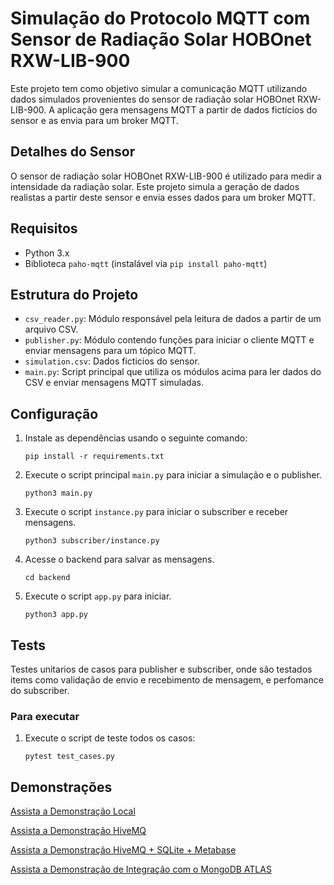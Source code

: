 # Simulação do Protocolo MQTT com Sensor de Radiação Solar HOBOnet RXW-LIB-900

Este projeto tem como objetivo simular a comunicação MQTT utilizando dados simulados provenientes do sensor de radiação solar HOBOnet RXW-LIB-900. A aplicação gera mensagens MQTT a partir de dados fictícios do sensor e as envia para um broker MQTT.

## Detalhes do Sensor

O sensor de radiação solar HOBOnet RXW-LIB-900 é utilizado para medir a intensidade da radiação solar. Este projeto simula a geração de dados realistas a partir deste sensor e envia esses dados para um broker MQTT.

## Requisitos

- Python 3.x
- Biblioteca `paho-mqtt` (instalável via `pip install paho-mqtt`)

## Estrutura do Projeto

- `csv_reader.py`: Módulo responsável pela leitura de dados a partir de um arquivo CSV.
- `publisher.py`: Módulo contendo funções para iniciar o cliente MQTT e enviar mensagens para um tópico MQTT.
- `simulation.csv`: Dados ficticios do sensor.
- `main.py`: Script principal que utiliza os módulos acima para ler dados do CSV e enviar mensagens MQTT simuladas.

## Configuração

1. Instale as dependências usando o seguinte comando:
    ```
    pip install -r requirements.txt
    ```

2. Execute o script principal `main.py` para iniciar a simulação e o publisher.
    ```
    python3 main.py
    ```
3. Execute o script `instance.py` para iniciar o subscriber e receber mensagens.
    ```
    python3 subscriber/instance.py
    ```
4. Acesse o backend para salvar as mensagens.
    ```
    cd backend
    ```
5. Execute o script `app.py` para iniciar.
    ```
    python3 app.py
    ```
## Tests
Testes unitarios de casos para publisher e subscriber, onde são testados items como validação de envio e recebimento de mensagem, e perfomance do subscriber.

### Para executar

1. Execute o script de teste todos os casos:
    ```
    pytest test_cases.py
    ```
## Demonstrações

[Assista a Demonstração Local](https://drive.google.com/file/d/1_2yDsDVj2sjO9qUikU3xUrpuAW4xCzYP/view?usp=sharing)

[Assista a Demonstração HiveMQ](https://drive.google.com/file/d/1ohYb8gyiSkReY6O0R_WIRcS-MGjz7nFl/view?usp=sharing)

[Assista a Demonstração HiveMQ + SQLite + Metabase](https://drive.google.com/file/d/1OfW7q1xxL9UAdOPFriOfYPMLP8aSQkXc/view?usp=sharing)

[Assista a Demonstração de Integração com o MongoDB ATLAS](https://drive.google.com/file/d/1_tfJLH-iWzTHQLmx8D2jOBfVqMEQdcW7/view?usp=sharing)